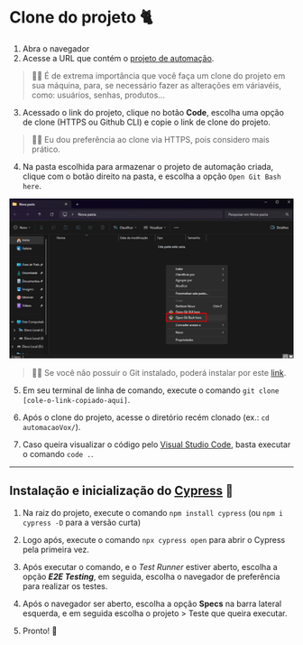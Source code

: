 # Clone do projeto 🐈

1. Abra o navegador
2. Acesse a URL que contém o [projeto de automação](https://github.com/yosoymath/automacaoVox).

> 👨‍🏫 É de extrema importância que você faça um clone do projeto em sua máquina, para, se necessário fazer as alterações em váriavéis, como: usuários, senhas, produtos...

3. Acessado o link do projeto, clique no botão **Code**, escolha uma opção de clone (HTTPS ou Github CLI) e copie o link de clone do projeto.

> 👨‍🏫 Eu dou preferência ao clone via HTTPS, pois considero mais prático.

4. Na pasta escolhida para armazenar o projeto de automação criada, clique com o botão direito na pasta, e escolha a opção `Open Git Bash here`.

![Na pasta](/document/image.png)

> 👨‍🏫 Se você não possuir o Git instalado, poderá instalar por este [link](https://git-scm.com/download/win).

5. Em seu terminal de linha de comando, execute o comando `git clone [cole-o-link-copiado-aqui]`.

6. Após o clone do projeto, acesse o diretório recém clonado (ex.: `cd automacaoVox/`).

7. Caso queira visualizar o código pelo [Visual Studio Code](https://code.visualstudio.com/download), basta executar o comando `code .`.
___
## Instalação e inicialização do [Cypress](https://cypress.io) 🌲
1. Na raiz do projeto, execute o comando `npm install cypress` (ou `npm i cypress -D` para a versão curta)

2. Logo após, execute o comando `npx cypress open` para abrir o Cypress pela primeira vez.

3. Após executar o comando, e o _Test Runner_ estiver aberto, escolha a opção **_E2E Testing_**, em seguida, escolha o navegador de preferência para realizar os testes.

4. Após o navegador ser aberto, escolha a opção **Specs** na barra lateral esquerda, e em seguida escolha o projeto > Teste que queira executar.

5. Pronto! 🥳